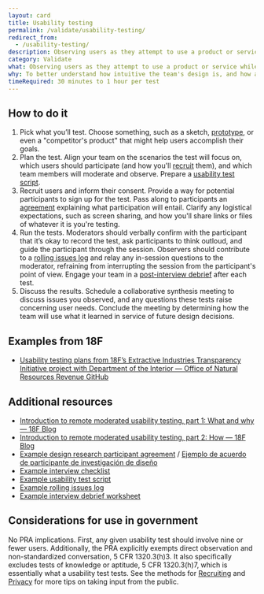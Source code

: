 ```yaml
---
layout: card
title: Usability testing
permalink: /validate/usability-testing/
redirect_from:
  - /usability-testing/
description: Observing users as they attempt to use a product or service while thinking out loud.
category: Validate
what: Observing users as they attempt to use a product or service while thinking out loud.
why: To better understand how intuitive the team's design is, and how adaptable it is to meeting user needs.
timeRequired: 30 minutes to 1 hour per test
---
```


## How to do it

1. Pick what you’ll test. Choose something, such as a sketch, <a href="{{site.baseurl}}/prototyping/" class="usa-link">prototype</a>, or even a "competitor's product" that might help users accomplish their goals.
1. Plan the test. Align your team on the scenarios the test will focus on, which users should participate (and how you'll <a href="{{site.baseurl}}/recruiting/" class="usa-link">recruit</a> them), and which team members will moderate and observe. Prepare a <a href="{{site.baseurl}}/usability-test-script/" class="usa-link">usability test script</a>.
1. Recruit users and inform their consent. Provide a way for potential participants to sign up for the test. Pass along to participants an <a href="{{site.baseurl}}/participant-agreement/" class="usa-link">agreement</a> explaining what participation will entail. Clarify any logistical expectations, such as screen sharing, and how you'll share links or files of whatever it is you're testing.
1. Run the tests. Moderators should verbally confirm with the participant that it’s okay to record the test, ask participants to think outloud, and guide the participant through the session. Observers should contribute to a <a href="{{site.baseurl}}/rolling-issues-log/" class="usa-link">rolling issues log</a> and relay any in-session questions to the moderator, refraining from interrupting the session from the participant's point of view. Engage your team in a <a href="{{site.baseurl}}/interview-debrief/" class="usa-link">post-interview debrief</a> after each test.
1. Discuss the results. Schedule a collaborative synthesis meeting to discuss issues you observed, and any questions these tests raise concerning user needs. Conclude the meeting by determining how the team will use what it learned in service of future design decisions.

<section class="method--section method--section--18f-example" markdown="1" >

## Examples from 18F

- [Usability testing plans from 18F’s Extractive Industries Transparency Initiative project with Department of the Interior — Office of Natural Resources Revenue GitHub](https://github.com/ONRR/doi-extractives-data/blob/research/research/summary-jan2016.md)

</section>

<section class="method--section method--section--additional-resources" markdown="1">

## Additional resources

- [Introduction to remote moderated usability testing, part 1: What and why — 18F Blog](https://18f.gsa.gov/2018/11/14/introduction-to-remote-moderated-usability-testing-part-1/)
- [Introduction to remote moderated usability testing, part 2: How — 18F Blog](https://18f.gsa.gov/2018/11/20/introduction-to-remote-moderated-usability-testing-part-2-how/)
- [Example design research participant agreement]({{site.baseurl}}/participant-agreement/) / [Ejemplo de acuerdo de participante de investigación de diseño]({{site.baseurl}}/participant-agreement-spanish/) 
- <a href="{{site.baseurl}}/interview-checklist/" class="usa-link">Example interview checklist</a>
- <a href="{{site.baseurl}}/usability-test-script/" class="usa-link">Example usability test script</a>
- <a href="{{site.baseurl}}/rolling-issues-log/" class="usa-link">Example rolling issues log</a>
- [Example interview debrief worksheet]({{site.baseurl}}/interview-debrief/)

</section>

<section class="method--section method--section--government-considerations" markdown="1" >

## Considerations for use in government

No PRA implications. First, any given usability test should involve nine or fewer users. Additionally, the PRA explicitly exempts direct observation and non-standardized conversation, 5 CFR 1320.3(h)3. It also specifically excludes tests of knowledge or aptitude, 5 CFR 1320.3(h)7, which is essentially what a usability test tests. See the methods for <a href="{{site.baseurl}}/recruiting/" class="usa-link">Recruiting</a> and <a href="{{site.baseurl}}/privacy/" class="usa-link">Privacy</a> for more tips on taking input from the public.
</section>
